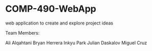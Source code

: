 # COMP-490-WebApp
web application to create and explore project ideas

Team Members: 

Ali Alqahtani
Bryan Herrera
Inkyu Park
Julian Daskalov
Miguel Cruz